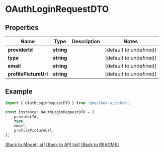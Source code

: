 # OAuthLoginRequestDTO


## Properties

Name | Type | Description | Notes
------------ | ------------- | ------------- | -------------
**providerId** | **string** |  | [default to undefined]
**type** | **string** |  | [default to undefined]
**email** | **string** |  | [default to undefined]
**profilePictureUrl** | **string** |  | [default to undefined]

## Example

```typescript
import { OAuthLoginRequestDTO } from '@nestbox-ai/admin';

const instance: OAuthLoginRequestDTO = {
    providerId,
    type,
    email,
    profilePictureUrl,
};
```

[[Back to Model list]](../README.md#documentation-for-models) [[Back to API list]](../README.md#documentation-for-api-endpoints) [[Back to README]](../README.md)

